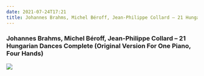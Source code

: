 ```yaml
---
date: 2021-07-24T17:21
title: Johannes Brahms, Michel Béroff, Jean-Philippe Collard – 21 Hungarian Dances [Complete] [Original Version For One Piano, Four Hands]
---
```

### Johannes Brahms, Michel Béroff, Jean-Philippe Collard – 21 Hungarian Dances Complete (Original Version For One Piano, Four Hands)
[![](https://img.discogs.com/E2EzAy5JkphLBHC5ghsAOYwknS4=/fit-in/600x609/filters:strip_icc():format(jpeg):mode_rgb():quality(90)/discogs-images/R-4806379-1499804971-9520.jpeg.jpg)][1] 

[1]: https://www.discogs.com/release/4806379